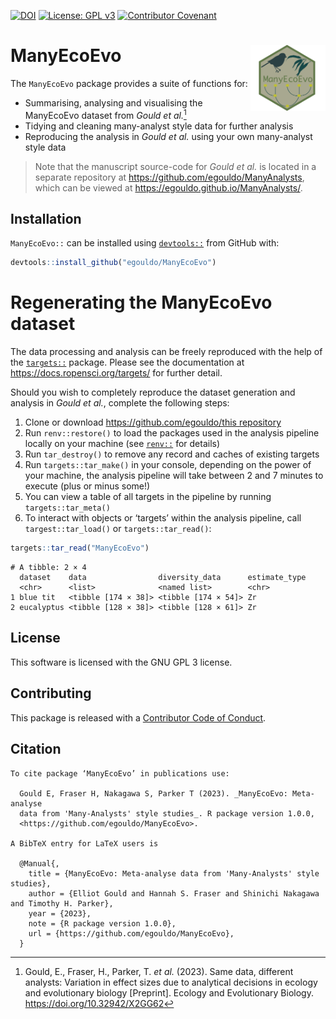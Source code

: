 

[![DOI](https://zenodo.org/badge/DOI/10.5281/zenodo.10046153.svg)](https://doi.org/10.5281/zenodo.10046153)
[![License: GPL
v3](https://img.shields.io/badge/License-GPLv3-blue.svg)](https://www.gnu.org/licenses/gpl-3.0)
[![Contributor
Covenant](https://img.shields.io/badge/Contributor%20Covenant-2.1-4baaaa.svg)](code_of_conduct.md)

# ManyEcoEvo <img src="man/figures/logo.png" align="right" width="120"/>

The `ManyEcoEvo` package provides a suite of functions for:

- Summarising, analysing and visualising the ManyEcoEvo dataset from
  *Gould et al.*[^1]
- Tidying and cleaning many-analyst style data for further analysis
- Reproducing the analysis in *Gould et al.* using your own many-analyst
  style data

> Note that the manuscript source-code for *Gould et al.* is located in
> a separate repository at <https://github.com/egouldo/ManyAnalysts>,
> which can be viewed at <https://egouldo.github.io/ManyAnalysts/>.

## Installation

`ManyEcoEvo::` can be installed using
[`devtools::`](https://devtools.r-lib.org) from GitHub with:

``` r
devtools::install_github("egouldo/ManyEcoEvo")
```

# Regenerating the ManyEcoEvo dataset

The data processing and analysis can be freely reproduced with the help
of the [`targets::`](https://github.com/ropensci/targets) package.
Please see the documentation at <https://docs.ropensci.org/targets/> for
further detail.

Should you wish to completely reproduce the dataset generation and
analysis in *Gould et al.*, complete the following steps:

1.  Clone or download [https://github.com/egouldo/this
    repository](https://github.com/egouldo/ManyEcoEvo)
2.  Run `renv::restore()` to load the packages used in the analysis
    pipeline locally on your machine (see
    [`renv::`](https://rstudio.github.io/renv/index.html) for details)
3.  Run `tar_destroy()` to remove any record and caches of existing
    targets
4.  Run `targets::tar_make()` in your console, depending on the power of
    your machine, the analysis pipeline will take between 2 and 7
    minutes to execute (plus or minus some!)
5.  You can view a table of all targets in the pipeline by running
    `targets::tar_meta()`
6.  To interact with objects or ‘targets’ within the analysis pipeline,
    call `targest::tar_load()` or `targets::tar_read()`:

``` r
targets::tar_read("ManyEcoEvo")
```

    # A tibble: 2 × 4
      dataset    data                diversity_data      estimate_type
      <chr>      <list>              <named list>        <chr>        
    1 blue tit   <tibble [174 × 38]> <tibble [174 × 54]> Zr           
    2 eucalyptus <tibble [128 × 38]> <tibble [128 × 61]> Zr           

## License

This software is licensed with the GNU GPL 3 license.

## Contributing

This package is released with a [Contributor Code of
Conduct](https://github.com/egouldo/ManyEcoEvo/blob/aa2b9dcb6462f35ce873418e0b9c9697cf0b2f24/CODE_OF_CONDUCT.md).

## Citation

    To cite package ‘ManyEcoEvo’ in publications use:

      Gould E, Fraser H, Nakagawa S, Parker T (2023). _ManyEcoEvo: Meta-analyse
      data from 'Many-Analysts' style studies_. R package version 1.0.0,
      <https://github.com/egouldo/ManyEcoEvo>.

    A BibTeX entry for LaTeX users is

      @Manual{,
        title = {ManyEcoEvo: Meta-analyse data from 'Many-Analysts' style studies},
        author = {Elliot Gould and Hannah S. Fraser and Shinichi Nakagawa and Timothy H. Parker},
        year = {2023},
        note = {R package version 1.0.0},
        url = {https://github.com/egouldo/ManyEcoEvo},
      }

[^1]: Gould, E., Fraser, H., Parker, T. *et al.* (2023). Same data,
    different analysts: Variation in effect sizes due to analytical
    decisions in ecology and evolutionary biology \[Preprint\]. Ecology
    and Evolutionary Biology. https://doi.org/10.32942/X2GG62
